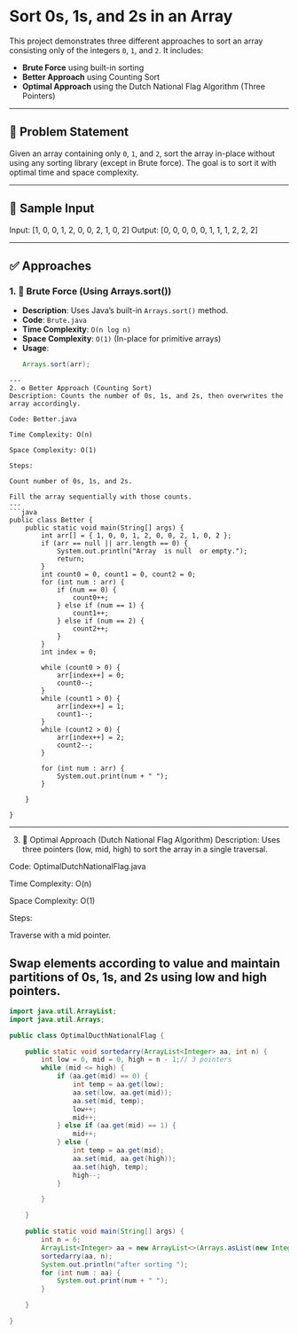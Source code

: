 # Sort 0s, 1s, and 2s in an Array

This project demonstrates three different approaches to sort an array consisting only of the integers `0`, `1`, and `2`. It includes:

- **Brute Force** using built-in sorting
- **Better Approach** using Counting Sort
- **Optimal Approach** using the Dutch National Flag Algorithm (Three Pointers)

---

## 📌 Problem Statement

Given an array containing only `0`, `1`, and `2`, sort the array in-place without using any sorting library (except in Brute force). The goal is to sort it with optimal time and space complexity.

---

## 🧪 Sample Input

Input: [1, 0, 0, 1, 2, 0, 0, 2, 1, 0, 2]
Output: [0, 0, 0, 0, 0, 1, 1, 1, 2, 2, 2]

---

## ✅ Approaches

### 1. 🚀 Brute Force (Using Arrays.sort())

- **Description**: Uses Java’s built-in `Arrays.sort()` method.
- **Code**: `Brute.java`
- **Time Complexity**: `O(n log n)`
- **Space Complexity**: `O(1)` (In-place for primitive arrays)
- **Usage**:
  ```java
  Arrays.sort(arr);

```
---
2. ⚙️ Better Approach (Counting Sort)
Description: Counts the number of 0s, 1s, and 2s, then overwrites the array accordingly.

Code: Better.java

Time Complexity: O(n)

Space Complexity: O(1)

Steps:

Count number of 0s, 1s, and 2s.

Fill the array sequentially with those counts.
---
```java
public class Better {
    public static void main(String[] args) {
        int arr[] = { 1, 0, 0, 1, 2, 0, 0, 2, 1, 0, 2 };
        if (arr == null || arr.length == 0) {
            System.out.println("Array  is null  or empty.");
            return;
        }
        int count0 = 0, count1 = 0, count2 = 0;
        for (int num : arr) {
            if (num == 0) {
                count0++;
            } else if (num == 1) {
                count1++;
            } else if (num == 2) {
                count2++;
            }
        }
        int index = 0;

        while (count0 > 0) {
            arr[index++] = 0;
            count0--;
        }
        while (count1 > 0) {
            arr[index++] = 1;
            count1--;
        }
        while (count2 > 0) {
            arr[index++] = 2;
            count2--;
        }

        for (int num : arr) {
            System.out.print(num + " ");
        }

    }

}
```

---
3. 🧠 Optimal Approach (Dutch National Flag Algorithm)
Description: Uses three pointers (low, mid, high) to sort the array in a single traversal.

Code: OptimalDutchNationalFlag.java

Time Complexity: O(n)

Space Complexity: O(1)

Steps:

Traverse with a mid pointer.

Swap elements according to value and maintain partitions of 0s, 1s, and 2s using low and high pointers.
---
```java
import java.util.ArrayList;
import java.util.Arrays;

public class OptimalDucthNationalFlag {

    public static void sortedarry(ArrayList<Integer> aa, int n) {
        int low = 0, mid = 0, high = n - 1;// 3 pointers
        while (mid <= high) {
            if (aa.get(mid) == 0) {
                int temp = aa.get(low);
                aa.set(low, aa.get(mid));
                aa.set(mid, temp);
                low++;
                mid++;
            } else if (aa.get(mid) == 1) {
                mid++;
            } else {
                int temp = aa.get(mid);
                aa.set(mid, aa.get(high));
                aa.set(high, temp);
                high--;
            }

        }

    }

    public static void main(String[] args) {
        int n = 6;
        ArrayList<Integer> aa = new ArrayList<>(Arrays.asList(new Integer[] { 0, 2, 1, 2, 0, 1 }));
        sortedarry(aa, n);
        System.out.println("after sorting ");
        for (int num : aa) {
            System.out.print(num + " ");
        }

    }

}
```
